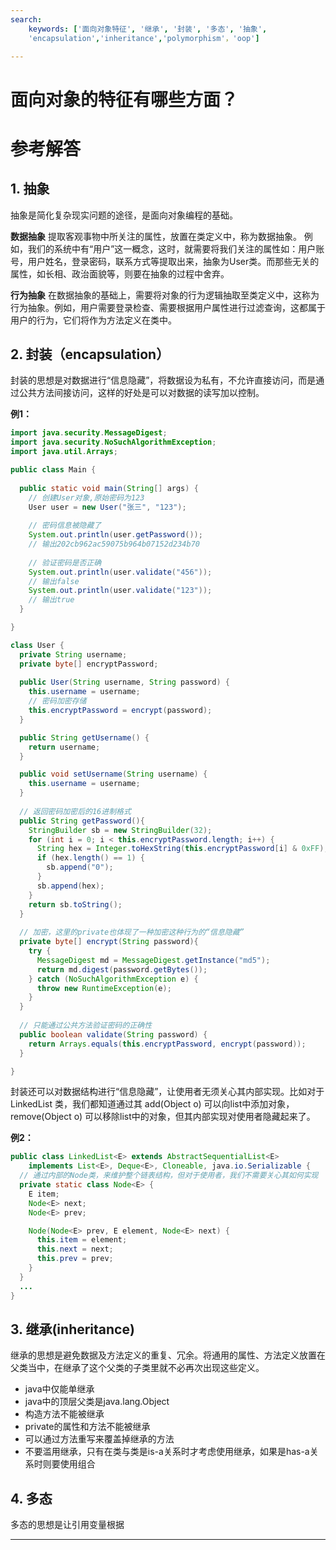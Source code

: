 ```yaml
---
search:
    keywords: ['面向对象特征', '继承', '封装', '多态', '抽象',
    'encapsulation','inheritance','polymorphism'，'oop']

---
```



# 面向对象的特征有哪些方面？

# 参考解答

## 1. 抽象
抽象是简化复杂现实问题的途径，是面向对象编程的基础。

**数据抽象**
提取客观事物中所关注的属性，放置在类定义中，称为数据抽象。
例如，我们的系统中有“用户”这一概念，这时，就需要将我们关注的属性如：用户账号，用户姓名，登录密码，联系方式等提取出来，抽象为User类。而那些无关的属性，如长相、政治面貌等，则要在抽象的过程中舍弃。

**行为抽象**
在数据抽象的基础上，需要将对象的行为逻辑抽取至类定义中，这称为行为抽象。例如，用户需要登录检查、需要根据用户属性进行过滤查询，这都属于用户的行为，它们将作为方法定义在类中。


## 2. 封装（encapsulation）
封装的思想是对数据进行“信息隐藏”，将数据设为私有，不允许直接访问，而是通过公共方法间接访问，这样的好处是可以对数据的读写加以控制。

**例1：**

```java
import java.security.MessageDigest;
import java.security.NoSuchAlgorithmException;
import java.util.Arrays;

public class Main {
  
  public static void main(String[] args) {
    // 创建User对象,原始密码为123
    User user = new User("张三", "123");
    
    // 密码信息被隐藏了
    System.out.println(user.getPassword());
    // 输出202cb962ac59075b964b07152d234b70
    
    // 验证密码是否正确
    System.out.println(user.validate("456"));
    // 输出false
    System.out.println(user.validate("123"));
    // 输出true
  }

}

class User {
  private String username;
  private byte[] encryptPassword;
  
  public User(String username, String password) {
    this.username = username;
    // 密码加密存储
    this.encryptPassword = encrypt(password);
  }

  public String getUsername() {
    return username;
  }

  public void setUsername(String username) {
    this.username = username;
  }
  
  // 返回密码加密后的16进制格式
  public String getPassword(){
    StringBuilder sb = new StringBuilder(32);
    for (int i = 0; i < this.encryptPassword.length; i++) {    
      String hex = Integer.toHexString(this.encryptPassword[i] & 0xFF);    
      if (hex.length() == 1) {    
        sb.append("0");    
      }    
      sb.append(hex);
    }
    return sb.toString();
  }
  
  // 加密，这里的private也体现了一种加密这种行为的“信息隐藏”
  private byte[] encrypt(String password){
    try {
      MessageDigest md = MessageDigest.getInstance("md5");
      return md.digest(password.getBytes());
    } catch (NoSuchAlgorithmException e) {
      throw new RuntimeException(e);
    }
  }
  
  // 只能通过公共方法验证密码的正确性
  public boolean validate(String password) {
    return Arrays.equals(this.encryptPassword, encrypt(password));
  }

}
```

封装还可以对数据结构进行“信息隐藏”，让使用者无须关心其内部实现。比如对于LinkedList 类，我们都知道通过其 add(Object o) 可以向list中添加对象，remove(Object o) 可以移除list中的对象，但其内部实现对使用者隐藏起来了。


**例2：**

```java
public class LinkedList<E> extends AbstractSequentialList<E>
    implements List<E>, Deque<E>, Cloneable, java.io.Serializable {
  // 通过内部的Node类，来维护整个链表结构，但对于使用者，我们不需要关心其如何实现
  private static class Node<E> {
    E item;
    Node<E> next;
    Node<E> prev;

    Node(Node<E> prev, E element, Node<E> next) {
      this.item = element;
      this.next = next;
      this.prev = prev;
    }
  }
  ...
}
```

## 3. 继承(inheritance)
继承的思想是避免数据及方法定义的重复、冗余。将通用的属性、方法定义放置在父类当中，在继承了这个父类的子类里就不必再次出现这些定义。
* java中仅能单继承
* java中的顶层父类是java.lang.Object
* 构造方法不能被继承
* private的属性和方法不能被继承
* 可以通过方法重写来覆盖掉继承的方法
* 不要滥用继承，只有在类与类是is-a关系时才考虑使用继承，如果是has-a关系时则要使用组合

## 4. 多态
多态的思想是让引用变量根据

---



